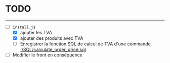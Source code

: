 # TODO

---
- [ ] `install.js`
    - [x] ajouter les TVA
    - [x] ajouter des produits avec TVA
    - [ ] Enregistrer la fonction SQL de calcul de TVA d'une commande [./SQL/calculate_order_price.sql](./SQL/calculate_order_price.sql)

- [ ] Modifier le front en conséquence
